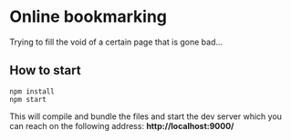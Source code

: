 # Online bookmarking

Trying to fill the void of a certain page that is gone bad...

## How to start

    npm install
    npm start

This will compile and bundle the files and start the dev server which you can reach on the following address: 
**http://localhost:9000/**
